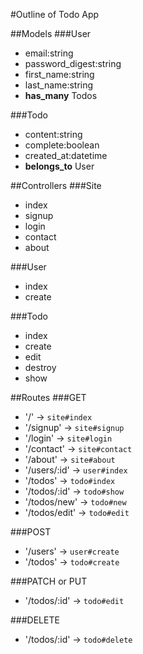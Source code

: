 #Outline of Todo App

##Models
###User
* email:string
* password_digest:string
* first_name:string
* last_name:string
* **has_many** Todos

###Todo
* content:string
* complete:boolean
* created_at:datetime
* **belongs_to** User

##Controllers
###Site
* index
* signup
* login
* contact
* about

###User
* index
* create

###Todo
* index
* create
* edit
* destroy
* show

##Routes
###GET
* '/' -> `site#index`
* '/signup' -> `site#signup`
* '/login' -> `site#login`
* '/contact' -> `site#contact`
* '/about' -> `site#about`
* '/users/:id' -> `user#index`
* '/todos' -> `todo#index`
* '/todos/:id' -> `todo#show`
* '/todos/new' -> `todo#new`
* '/todos/edit' -> `todo#edit`

###POST
* '/users' -> `user#create`
* '/todos' -> `todo#create`

###PATCH or PUT
* '/todos/:id' -> `todo#edit`

###DELETE
* '/todos/:id' -> `todo#delete`